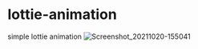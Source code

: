 # lottie-animation
simple lottie animation
![Screenshot_20211020-155041](https://user-images.githubusercontent.com/86973880/138075998-e784dd71-512d-479c-a7e5-c2e750ad0803.jpg)
